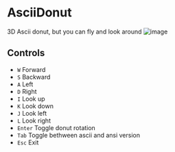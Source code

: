 # AsciiDonut
3D Ascii donut, but you can fly and look around
![image](https://user-images.githubusercontent.com/46282097/178358650-7366f349-160e-42b2-a643-7057a292e4c2.png)
## Controls

- `W` Forward
- `S` Backward
- `A` Left
- `D` Right
- `I` Look up
- `K` Look down
- `J` Look left
- `L` Look right
- `Enter` Toggle donut rotation
- `Tab` Toggle bethween ascii and ansi version
- `Esc` Exit

